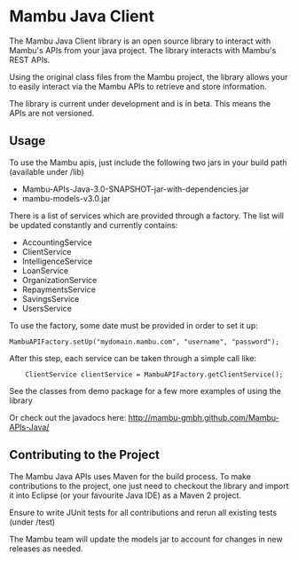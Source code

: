 Mambu Java Client
===================

The Mambu Java Client library is an open source library to interact with Mambu's APIs from your java project. 
The library interacts with Mambu's REST APIs.

Using the original class files from the Mambu project, the library allows your to easily interact via the Mambu APIs to retrieve and store information. 

The library is current under development and is in beta. This means the APIs are not versioned.

Usage
-----

To use the Mambu apis, just include the following two jars in your build path (available under /lib)

* Mambu-APIs-Java-3.0-SNAPSHOT-jar-with-dependencies.jar
* mambu-models-v3.0.jar

There is a list of services which are provided through a factory.
The list will be updated constantly and currently contains:

- AccountingService
- ClientService
- IntelligenceService
- LoanService
- OrganizationService
- RepaymentsService
- SavingsService
- UsersService

To use the factory, some date must be provided in order to set it up:

	MambuAPIFactory.setUp("mydomain.mambu.com", "username", "password");
	 
After this step, each service can be taken through a simple call like:

		ClientService clientService = MambuAPIFactory.getClientService();

See the classes from demo package for a few more examples of using the library

Or check out the javadocs here: http://mambu-gmbh.github.com/Mambu-APIs-Java/

Contributing to the Project
-----
The Mambu Java APIs uses Maven for the build process. To make contributions to the project, one just need to checkout the library and import it into Eclipse (or your favourite Java IDE) as a Maven 2 project.

Ensure to write JUnit tests for all contributions and rerun all existing tests (under /test)

The Mambu team will update the models jar to account for changes in new releases as needed.

